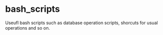 bash_scripts
============

Useufl bash scripts such as database operation scripts, shorcuts for usual operations and so on.
